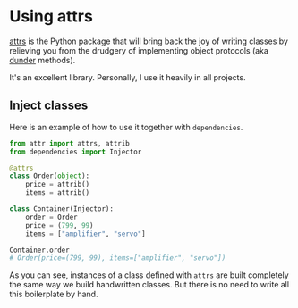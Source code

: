 # Using attrs

[attrs](http://www.attrs.org/) is the Python package that will bring
back the joy of writing classes by relieving you from the drudgery of
implementing object protocols (aka
[dunder](https://nedbatchelder.com/blog/200605/dunder.html) methods).

It's an excellent library. Personally, I use it heavily in all projects.

## Inject classes

Here is an example of how to use it together with `dependencies`.

```python
from attr import attrs, attrib
from dependencies import Injector

@attrs
class Order(object):
    price = attrib()
    items = attrib()

class Container(Injector):
    order = Order
    price = (799, 99)
    items = ["amplifier", "servo"]

Container.order
# Order(price=(799, 99), items=["amplifier", "servo"])
```

As you can see, instances of a class defined with `attrs` are built
completely the same way we build handwritten classes. But there is no
need to write all this boilerplate by hand.
